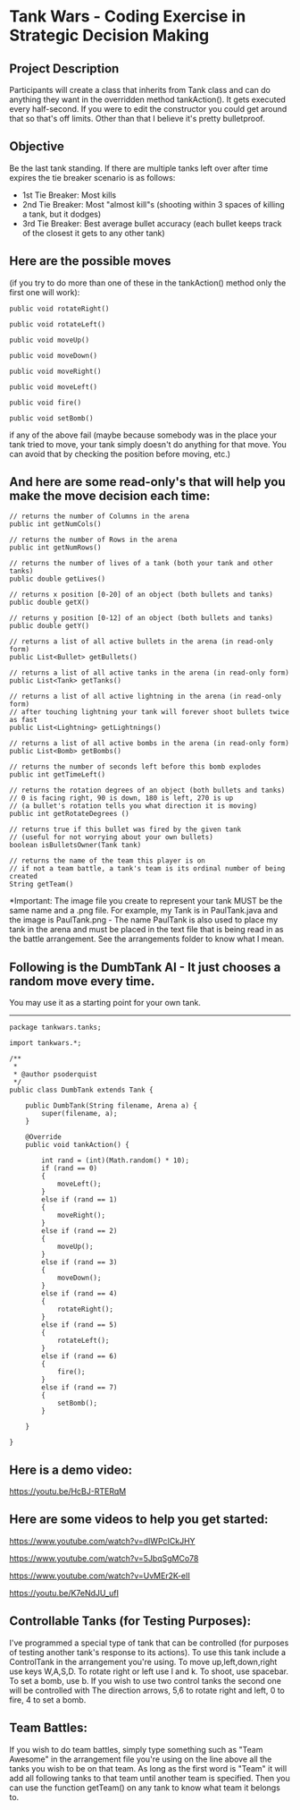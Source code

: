 # Tank Wars - Coding Exercise in Strategic Decision Making

## Project Description

Participants will create a class that inherits from Tank class and can do anything they want in the overridden method tankAction(). It gets executed every half-second. If you were to edit the constructor you could get around that so that's off limits. Other than that I believe it's pretty bulletproof.

## Objective

Be the last tank standing. If there are multiple tanks left over after time expires the tie breaker scenario is as follows:

* 1st Tie Breaker: Most kills
* 2nd Tie Breaker: Most "almost kill"s (shooting within 3 spaces of killing a tank, but it dodges)
* 3rd Tie Breaker: Best average bullet accuracy (each bullet keeps track of the closest it gets to any other tank)

## Here are the possible moves 
(if you try to do more than one of these in the tankAction() method only the first one will work):
 
```
public void rotateRight()

public void rotateLeft()

public void moveUp()

public void moveDown()

public void moveRight()

public void moveLeft()

public void fire()

public void setBomb()
```

if any of the above fail (maybe because somebody was in the place your tank tried to move, your tank simply doesn't do anything for that move. You can avoid that by checking the position before moving, etc.)
 

## And here are some read-only's that will help you make the move decision each time:
```
// returns the number of Columns in the arena
public int getNumCols()    

// returns the number of Rows in the arena
public int getNumRows()
 
// returns the number of lives of a tank (both your tank and other tanks)
public double getLives()  

// returns x position [0-20] of an object (both bullets and tanks)
public double getX()  

// returns y position [0-12] of an object (both bullets and tanks)
public double getY()

// returns a list of all active bullets in the arena (in read-only form)
public List<Bullet> getBullets()

// returns a list of all active tanks in the arena (in read-only form)
public List<Tank> getTanks()

// returns a list of all active lightning in the arena (in read-only form)
// after touching lightning your tank will forever shoot bullets twice as fast
public List<Lightning> getLightnings()

// returns a list of all active bombs in the arena (in read-only form)
public List<Bomb> getBombs()

// returns the number of seconds left before this bomb explodes
public int getTimeLeft()
    
// returns the rotation degrees of an object (both bullets and tanks)
// 0 is facing right, 90 is down, 180 is left, 270 is up
// (a bullet's rotation tells you what direction it is moving)
public int getRotateDegrees ()
 
// returns true if this bullet was fired by the given tank
// (useful for not worrying about your own bullets)
boolean isBulletsOwner(Tank tank) 
 
// returns the name of the team this player is on
// if not a team battle, a tank's team is its ordinal number of being created
String getTeam()

```
 
*Important: The image file you create to represent your tank MUST be the same name and a .png file. For example, my Tank is in PaulTank.java and the image is PaulTank.png - The name PaulTank is also used to place my tank in the arena and must be placed in the text file that is being read in as the battle arrangement. See the arrangements folder to know what I mean.

## Following is the DumbTank AI - It just chooses a random move every time.
You may use it as a starting point for your own tank.
___________________________________________________________

```
package tankwars.tanks;

import tankwars.*;

/**
 *
 * @author psoderquist
 */
public class DumbTank extends Tank {

    public DumbTank(String filename, Arena a) {
        super(filename, a);
    }
            
    @Override
    public void tankAction() {
        
        int rand = (int)(Math.random() * 10);
        if (rand == 0)
        {
            moveLeft();
        }
        else if (rand == 1)
        {
            moveRight();
        }
        else if (rand == 2)
        {
            moveUp();
        }
        else if (rand == 3)
        {
            moveDown();
        }
        else if (rand == 4)
        {
            rotateRight();
        }
        else if (rand == 5)
        {
            rotateLeft();
        }
        else if (rand == 6)
        {
            fire();
        }
        else if (rand == 7)
        {
            setBomb();
        }
        
    }
    
}

```

## Here is a demo video:
https://youtu.be/HcBJ-RTERqM

## Here are some videos to help you get started:
https://www.youtube.com/watch?v=dIWPcICkJHY

https://www.youtube.com/watch?v=5JbqSgMCo78

https://www.youtube.com/watch?v=UvMEr2K-eII

https://youtu.be/K7eNdJU_ufI

## Controllable Tanks (for Testing Purposes):
I've programmed a special type of tank that can be controlled (for purposes of testing another tank's response to its actions). To use this tank include a ControlTank in the arrangement you're using. To move up,left,down,right use keys W,A,S,D. To rotate right or left use l and k. To shoot, use spacebar. To set a bomb, use b. If you wish to use two control tanks the second one will be controlled with The direction arrows, 5,6 to rotate right and left, 0 to fire, 4 to set a bomb.

## Team Battles:
If you wish to do team battles, simply type something such as "Team Awesome" in the arrangement file you're using on the line above all the tanks you wish to be on that team. As long as the first word is "Team" it will add all following tanks to that team until another team is specified. Then you can use the function getTeam() on any tank to know what team it belongs to.
